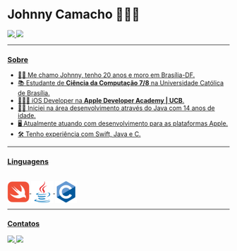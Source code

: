 # Johnny Camacho 👨🏽‍💻

<div>
  <a href="https://github.com/Joh-camacho">
  <img height="150em" src="https://github-readme-stats.vercel.app/api?username=Joh-camacho&show_icons=true&theme=github_dark&include_all_commits=true&count_private=true&hide=stars,issues,prs"/>
  <img height="150em" src="https://github-readme-stats.vercel.app/api/top-langs/?username=Joh-Camacho&langs_count=7&theme=github_dark"/>
</div>
  
---
  
### Sobre

- 👋🏽 Me chamo Johnny, tenho 20 anos e moro em Brasília-DF.
- 📚 Estudante de **Ciência da Computação 7/8** na Universidade Católica de Brasília.
- 👨🏽‍💻 iOS Developer na **Apple Developer Academy | UCB**.
- 👦🏽 Iniciei na área desenvolvimento através do Java com 14 anos de idade.
- 🖥 Atualmente atuando com desenvolvimento para as plataformas Apple.
- 🛠 Tenho experiência com Swift, Java e C.

---

### Linguagens
  
<div style="display: inline_block"><br>
  <img align="center" height="50" width="50" src="https://github.com/devicons/devicon/blob/master/icons/swift/swift-original.svg">
  <img align="center" height="50" width="50" src="https://github.com/devicons/devicon/blob/master/icons/java/java-original.svg">
  <img align="center" height="50" width="50" src="https://github.com/devicons/devicon/blob/master/icons/c/c-original.svg">
</div>

---
  
### Contatos

<a href="https://www.linkedin.com/in/johnny-camacho/">
  <img src="https://img.shields.io/badge/-LinkedIn-%230077B5?style=for-the-badge&logo=linkedin&logoColor=white" target="_blank">
</a>
<a href = "mailto:joh_camacho@outlook.com">
  <img src="https://img.shields.io/badge/-Outlook-%23333?style=for-the-badge&logo=microsoftoutlook&logoColor=blue" target="_blank">
</a>

<!--
**Joh-camacho/Joh-camacho** is a ✨ _special_ ✨ repository because its `README.md` (this file) appears on your GitHub profile.

Here are some ideas to get you started:

- 🔭 I’m currently working on ...
- 🌱 I’m currently learning ...
- 👯 I’m looking to collaborate on ...
- 🤔 I’m looking for help with ...
- 💬 Ask me about ...
- 📫 How to reach me: ...
- 😄 Pronouns: ...
- ⚡ Fun fact: ...

-->
